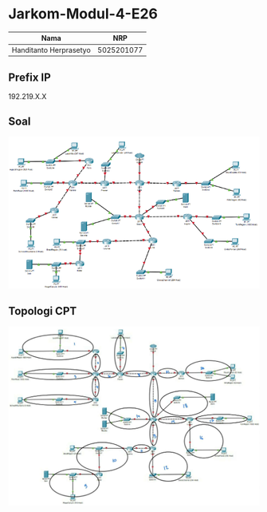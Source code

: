 # Jarkom-Modul-4-E26
| Nama | NRP |
|----------|----------|
| Handitanto Herprasetyo | 5025201077 |

<h2>Prefix IP</h2>

192.219.X.X

<h2>Soal</h2>
<img src="soal.png">

<h2>Topologi CPT</h2>
<img src="topo.jpg">
